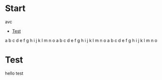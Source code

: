 Start
=====
avc
 - [Test](#test)

a
b
c
d
e
f
g
h
i
j
k
l
m
n
o
a
b
c
d
e
f
g
h
i
j
k
l
m
n
o
a
b
c
d
e
f
g
h
i
j
k
l
m
n
o

# Test
hello test
